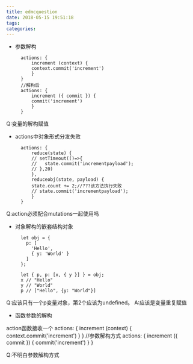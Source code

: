 ```yaml
---
title: edmcquestion
date: 2018-05-15 19:51:18
tags:
categories:
---
```


- 参数解构


		actions: {
   	 		increment (context) {
      		context.commit('increment')
    		}
  		}
		//解构后
		actions: {
  			increment ({ commit }) {
    		commit('increment')
  			}
		}

Q:变量的解构赋值

- actions中对象形式分发失败

		actions: {
    		reduce(state) {
      		// setTimeout(()=>{
      		//   state.commit('incrementpayload');
      		// },20)
    		},
    		reduceobj(state, payload) {
      		state.count += 2;//???该方法执行失败
      		// state.commit('incrementpayload');
    		}
  		}

Q:action必须配合mutations一起使用吗

- 对象解构的嵌套结构对象

		let obj = {
		  p: [
		    'Hello',
		    { y: 'World' }
		  ]
		};
		
		let { p, p: [x, { y }] } = obj;
		x // "Hello"
		y // "World"
		p // ["Hello", {y: "World"}]

Q:应该只有一个p变量对象，第2个应该为undefined。
A:应该是变量重复赋值

- 函数参数的解构

action函数接收一个
		 actions: {
		    increment (context) {
		      context.commit('increment')
		    }
		  }
		//参数解构方式
		actions: {
		  increment ({ commit }) {
		    commit('increment')
		  }
		}

Q:不明白参数解构方式